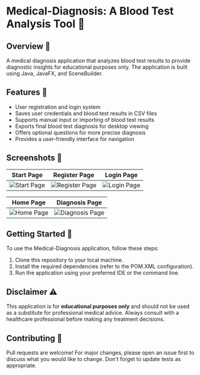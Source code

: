 # Medical-Diagnosis: A Blood Test Analysis Tool 💉

## Overview 📖

A medical diagnosis application that analyzes blood test results to provide diagnostic insights for educational purposes only. The application is built using Java, JavaFX, and SceneBuilder.

## Features 🌟

- User registration and login system
- Saves user credentials and blood test results in CSV files
- Supports manual input or importing of blood test results
- Exports final blood test diagnosis for desktop viewing
- Offers optional questions for more precise diagnosis
- Provides a user-friendly interface for navigation

## Screenshots 📸

| Start Page                                         | Register Page                                      | Login Page                                         |
| -------------------------------------------------- | -------------------------------------------------- | -------------------------------------------------- |
| ![Start Page](https://i.ibb.co/QkC3h0Q/pic1.png)   | ![Register Page](https://i.ibb.co/h9mKtNR/pic3.png) | ![Login Page](https://i.ibb.co/1qnWWTC/pic2.png)   |

| Home Page                                          | Diagnosis Page                                     |
| -------------------------------------------------- | -------------------------------------------------- |
| ![Home Page](https://i.ibb.co/86RBgZV/pic4.png)    | ![Diagnosis Page](https://i.ibb.co/dt2j5wz/pic7.png) |

## Getting Started 🚀

To use the Medical-Diagnosis application, follow these steps:

1. Clone this repository to your local machine.
2. Install the required dependencies (refer to the POM.XML configuration).
3. Run the application using your preferred IDE or the command line.

## Disclaimer ⚠️

This application is for **educational purposes only** and should not be used as a substitute for professional medical advice. Always consult with a healthcare professional before making any treatment decisions.

## Contributing 🤝

Pull requests are welcome! For major changes, please open an issue first to discuss what you would like to change. Don't forget to update tests as appropriate.
